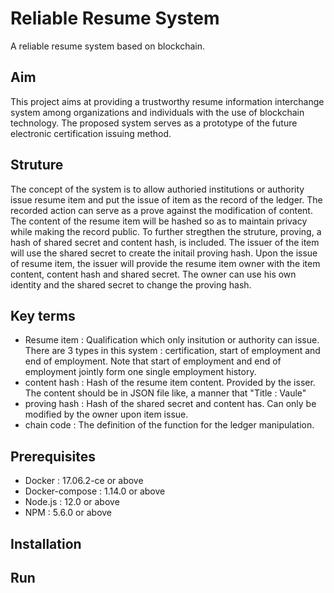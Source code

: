# Reliable Resume System
 A reliable resume system based on blockchain.

## Aim
 This project aims at providing a trustworthy resume information interchange system among organizations and individuals with the use of blockchain technology. The proposed system serves as a prototype of the future electronic certification issuing method. 

## Struture
 The concept of the system is to allow authoried institutions or authority issue resume item and put the issue of item as the record of the ledger. The recorded action can serve as a prove against the modification of content. The content of the resume item will be hashed so as to maintain privacy while making the record public. 
 To further stregthen the struture, proving, a hash of shared secret and content hash, is included. The issuer of the item will use the shared secret to create the initail proving hash. Upon the issue of resume item, the issuer will provide the resume item owner with the item content, content hash and shared secret. The owner can use his own identity and the shared secret to change the proving hash. 
## Key terms
 - Resume item : Qualification which only insitution or authority can issue. There are 3 types in this system : certification, start of employment and end of employment. Note that start of employment and end of employment jointly form one single employment history.
 - content hash : Hash of the resume item content. Provided by the isser. The content should be in JSON file like, a manner that "Title : Vaule"
 - proving hash : Hash of the shared secret and content has. Can only be modified by the owner upon item issue. 
 - chain code : The definition of the function for the ledger manipulation. 
## Prerequisites
 - Docker : 17.06.2-ce or above
 - Docker-compose : 1.14.0 or above
 - Node.js : 12.0 or above
 - NPM :  5.6.0 or above
## Installation

## Run
